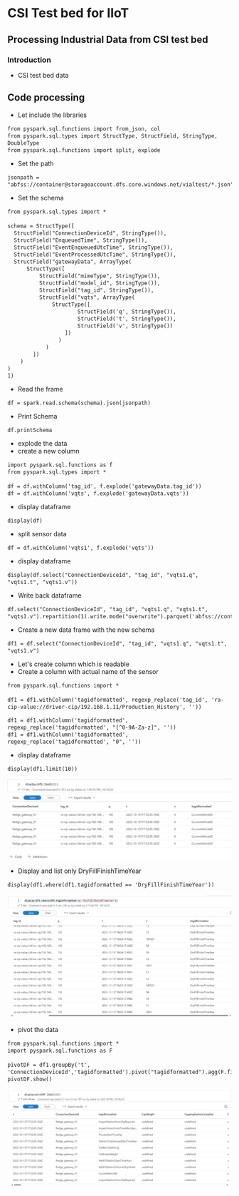 # CSI Test bed for IIoT

## Processing Industrial Data from CSI test bed

### Introduction

- CSI test bed data

## Code processing

- Let include the libraries

```
from pyspark.sql.functions import from_json, col
from pyspark.sql.types import StructType, StructField, StringType, DoubleType
from pyspark.sql.functions import split, explode
```

- Set the path

```
jsonpath = "abfss://container@storageaccount.dfs.core.windows.net/vialtest/*.json"
```

- Set the schema

```
from pyspark.sql.types import *

schema = StructType([
  StructField("ConnectionDeviceId", StringType()),
  StructField("EnqueuedTime", StringType()),
  StructField("EventEnqueuedUtcTime", StringType()),
  StructField("EventProcessedUtcTime", StringType()),
  StructField("gatewayData", ArrayType(
      StructType([
          StructField("mimeType", StringType()),
          StructField("model_id", StringType()),
          StructField("tag_id", StringType()),
          StructField("vqts", ArrayType(
              StructType([
                      StructField('q', StringType()),
                      StructField('t', StringType()),
                      StructField('v', StringType())
                  ])
                )
            )
        ])
    )
)
])
```

- Read the frame

```
df = spark.read.schema(schema).json(jsonpath)
```

- Print Schema

```
df.printSchema
```

- explode the data
- create a new column

```
import pyspark.sql.functions as f
from pyspark.sql.types import *

df = df.withColumn('tag_id', f.explode('gatewayData.tag_id'))
df = df.withColumn('vqts', f.explode('gatewayData.vqts'))
```

- display dataframe

```
display(df)
```

- split sensor data

```
df = df.withColumn('vqts1', f.explode('vqts'))
```

- display dataframe

```
display(df.select("ConnectionDeviceId", "tag_id", "vqts1.q", "vqts1.t", "vqts1.v"))
```

- Write back dataframe

```
df.select("ConnectionDeviceId", "tag_id", "vqts1.q", "vqts1.t", "vqts1.v").repartition(1).write.mode("overwrite").parquet('abfss://container@storageaccount.dfs.core.windows.net/rawdata/')
```

- Create a new data frame with the new schema

```
df1 = df.select("ConnectionDeviceId", "tag_id", "vqts1.q", "vqts1.t", "vqts1.v")
```

- Let's create column which is readable
- Create a column with actual name of the sensor

```
from pyspark.sql.functions import *

df1 = df1.withColumn('tagidformatted', regexp_replace('tag_id', 'ra-cip-value://driver-cip/192.168.1.11/Production_History', ''))
```

```
df1 = df1.withColumn('tagidformatted', regexp_replace('tagidformatted', "[^0-9A-Za-z]", ''))
df1 = df1.withColumn('tagidformatted', regexp_replace('tagidformatted', "0", ''))
```

- display dataframe

```
display(df1.limit(10))
```

![alt text](https://github.com/balakreshnan/csifactory/blob/main/IIoT/images/csi13.jpg "Architecture")

- Display and list only DryFillFinishTimeYear

```
display(df1.where(df1.tagidformatted == 'DryFillFinishTimeYear'))
```

![alt text](https://github.com/balakreshnan/csifactory/blob/main/IIoT/images/csi15.jpg "Architecture")

- pivot the data

```
from pyspark.sql.functions import *
import pyspark.sql.functions as F

pivotDF = df1.groupBy('t', 'ConnectionDeviceId','tagidformatted').pivot("tagidformatted").agg(F.first('v')).fillna(0)
pivotDF.show()
```

![alt text](https://github.com/balakreshnan/csifactory/blob/main/IIoT/images/csi14.jpg "Architecture")